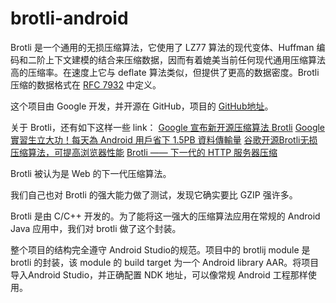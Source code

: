 # brotli-android

Brotli 是一个通用的无损压缩算法，它使用了 LZ77 算法的现代变体、Huffman 编码和二阶上下文建模的结合来压缩数据，因而有着媲美当前任何现代通用压缩算法高的压缩率。在速度上它与 deflate 算法类似，但提供了更高的数据密度。Brotli 压缩的数据格式在 [RFC 7932](https://www.ietf.org/rfc/rfc7932.txt) 中定义。

这个项目由 Google 开发，并开源在 GitHub，项目的 [GitHub地址](https://github.com/google/brotli)。

关于 Brotli，还有如下这样一些 link：
[Google 宣布新开源压缩算法 Brotli](https://www.oschina.net/news/66452/google-brotli)
[Google 實習生立大功！每天為 Android 用戶省下 1.5PB 資料傳輸量](https://technews.tw/2017/02/08/intern-impact-brotli-compression-for-play-store-app-downloads/)
[谷歌开源Brotli无损压缩算法，可提高浏览器性能](http://www.ctocio.com/ccnews/19142.html)
[Brotli —— 下一代的 HTTP 服务器压缩](https://coyee.com/article/11281-next-generation-server-compression-with-brotli)

Brotli 被认为是 Web 的下一代压缩算法。

我们自己也对 Brotli 的强大能力做了测试，发现它确实要比 GZIP 强许多。

Brotli 是由 C/C++ 开发的。为了能将这一强大的压缩算法应用在常规的 Android Java 应用中，我们对 brotli 做了这个封装。

整个项目的结构完全遵守 Android Studio的规范。项目中的 brotlij module 是 brotli 的封装，该 module 的 build target 为一个 Android library AAR。将项目导入Android Studio，并正确配置 NDK 地址，可以像常规 Android 工程那样使用。
